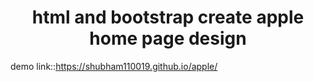 <h1><center>html and bootstrap create apple home page design</center></h1>


demo link::https://shubham110019.github.io/apple/

